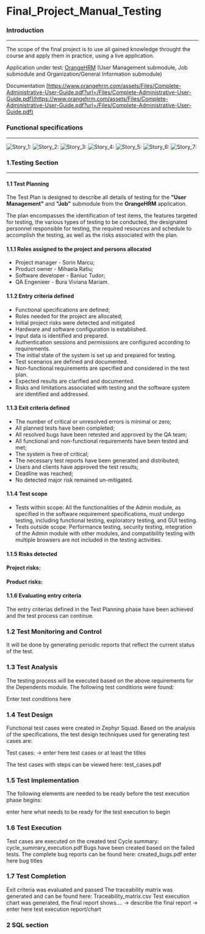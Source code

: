 # Final_Project_Manual_Testing
### Introduction
---
The scope of the final project is to use all gained knowledge throught the course and apply them in practice, using a live application.

Application under test: [OrangeHRM](https://opensource-demo.orangehrmlive.com/web/index.php/auth/login)
(User Management submodule, Job submodule and Organization/General Information submodule) 

Documentation [https://www.orangehrm.com/assets/Files/Complete-Administrative-User-Guide.pdf?url=/Files/Complete-Administrative-User-Guide.pdf](https://www.orangehrm.com/assets/Files/Complete-Administrative-User-Guide.pdf?url=/Files/Complete-Administrative-User-Guide.pdf)

### Functional specifications
---
![ _Story_1:_](https://github.com/Viviana-Mariam/Proiect-Final-Testare-Manuala/blob/main/story.png/PV-36%20(1).png)
![ _Story_2:_](https://github.com/Viviana-Mariam/Proiect-Final-Testare-Manuala/blob/main/story.png/PV-37.png)
![ _Story_3:_](https://github.com/Viviana-Mariam/Proiect-Final-Testare-Manuala/blob/main/story.png/PV-38.png)
![ _Story_4:_](https://github.com/Viviana-Mariam/Proiect-Final-Testare-Manuala/blob/main/story.png/PV-39.png)
![ _Story_5:_](https://github.com/Viviana-Mariam/Proiect-Final-Testare-Manuala/blob/main/story.png/PV-40.png)
![ _Story_6:_](https://github.com/Viviana-Mariam/Proiect-Final-Testare-Manuala/blob/main/story.png/PV-41.png)
![ _Story_7:_](https://github.com/Viviana-Mariam/Proiect-Final-Testare-Manuala/blob/main/story.png/PV-42.png)


### 1.Testing Section
---
#### 1.1 Test Planning

The Test Plan is designed to describe all details of testing for the **"User Management"** and **"Job"** submodule from the **OrangeHRM** application.

The plan encompasses the identification of test items, the features targeted for testing, the various types of testing to be conducted, the designated personnel responsible for testing, the required resources and schedule to accomplish the testing, as well as the risks associated with the plan.

#### 1.1.1 Roles assigned to the project and persons allocated
- Project manager - Sorin Marcu;   
- Product owner - Mihaela Ratiu;   
- Software developer - Baniuc Tudor;   
- QA Engenieer - Bura Viviana Mariam.

#### 1.1.2 Entry criteria defined
- Functional specifications are defined;
- Roles needed for the project are allocated;
- Initial project risks were detected and mitigated
- Hardware and software configuration is established.
- Input data is identified and prepared.
- Authentication sessions and permissions are configured according to requirements.
- The initial state of the system is set up and prepared for testing.
- Test scenarios are defined and documented.
- Non-functional requirements are specified and considered in the test plan.
- Expected results are clarified and documented.
- Risks and limitations associated with testing and the software system are identified and addressed.
#### 1.1.3 Exit criteria defined
- The number of critical or unresolved errors is minimal or zero;
- All planned tests have been completed;
- All resolved bugs have been retested and approved by the QA team;
- All functional and non-functional requirements have been tested and met;
- The system is free of critical;
- The necessary test reports have been generated and distributed;
- Users and clients have approved the test results;
- Deadline was reached;
- No detected major risk remained un-mitigated.
  

#### 1.1.4 Test scope
- Tests within scope: All the functionalities of the Admin module, as specified in the software requirement specifications, must undergo testing, including functional testing, exploratory testing, and GUI testing.
- Tests outside scope: Performance testing, security testing, integration of the Admin module with other modules, and compatibility testing with multiple browsers are not included in the testing activities.

#### 1.1.5 Risks detected
#### Project risks:
#### Product risks:
#### 1.1.6 Evaluating entry criteria
The entry criterias defined in the Test Planning phase have been achieved and the test process can continue.
### 1.2 Test Monitoring and Control
It will be done by generating periodic reports that reflect the current status of the test.
### 1.3 Test Analysis
The testing process will be executed based on the above requirements for the Dependents module. The following test conditions were found:

Enter test conditions here
### 1.4 Test Design
Functional test cases were created in Zephyr Squad. Based on the analysis of the specifications, the test design techniques used for generating test cases are:

Test cases: -> enter here test cases or at least the titles

The test cases with steps can be viewed here: test_cases.pdf

### 1.5 Test Implementation
The following elements are needed to be ready before the test execution phase begins:

enter here what needs to be ready for the test execution to begin
### 1.6 Test Execution
Test cases are executed on the created test Cycle summary: cycle_summary_execution.pdf
Bugs have been created based on the failed tests. The complete bug reports can be found here: created_bugs.pdf
enter here bug titles
### 1.7 Test Completion
Exit criteria was evaluated and passed
The traceability matrix was generated and can be found here: Traceability_matrix.csv
Test execution chart was generated, the final report shows.... -> describe the final report
-> enter here test execution report/chart

### 2 SQL section
